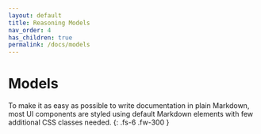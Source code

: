 ```yaml
---
layout: default
title: Reasoning Models
nav_order: 4
has_children: true
permalink: /docs/models
---
```


# Models

To make it as easy as possible to write documentation in plain Markdown, most UI components are styled using default Markdown elements with few additional CSS classes needed.
{: .fs-6 .fw-300 }
